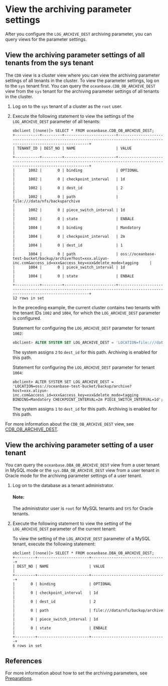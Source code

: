 # View the archiving parameter settings

After you configure the `LOG_ARCHIVE_DEST` archiving parameter, you can query views for the parameter settings. 

## View the archiving parameter settings of all tenants from the sys tenant

The `CDB` view is a cluster view where you can view the archiving parameter settings of all tenants in the cluster. To view the parameter settings, log on to the `sys` tenant first. You can query the `oceanbase.CDB_OB_ARCHIVE_DEST` view from the `sys` tenant for the archiving parameter settings of all tenants in the cluster. 

1. Log on to the `sys` tenant of a cluster as the `root` user. 

2. Execute the following statement to view the settings of the `LOG_ARCHIVE_DEST` parameter of all tenants: 

   ```shell
   obclient [(none)]> SELECT * FROM oceanbase.CDB_OB_ARCHIVE_DEST;
   +-----------+---------+-----------------------+-------------------------------------------------------------------------------------------------------------------------+
   | TENANT_ID | DEST_NO | NAME                  | VALUE                                                                                                                   |
   +-----------+---------+-----------------------+-------------------------------------------------------------------------------------------------------------------------+
   |      1002 |       0 | binding               | OPTIONAL                                                                                                                |
   |      1002 |       0 | checkpoint_interval   | 1d                                                                                                                      |
   |      1002 |       0 | dest_id               | 2                                                                                                                       |
   |      1002 |       0 | path                  | file:///data/nfs/backuparchive                                                                                          |                
   |      1002 |       0 | piece_switch_interval | 1d                                                                                                                      |
   |      1002 |       0 | state                 | ENBALE                                                                                                                  |
   |      1004 |       0 | binding               | Mandatory                                                                                                               |
   |      1004 |       0 | checkpoint_interval   | 2m                                                                                                                      |
   |      1004 |       0 | dest_id               | 1                                                                                                                       |
   |      1004 |       0 | path                  | oss://oceanbase-test-bucket/backup/archive?host=xxx.aliyun-inc.com&access_id=xxx&access_key=xxx&delete_mode=tagging     |
   |      1004 |       0 | piece_switch_interval | 1d                                                                                                                      |
   |      1004 |       0 | state                 | ENBALE                                                                                                                  |
   +-----------+---------+-----------------------+-------------------------------------------------------------------------------------------------------------------------+
   12 rows in set
   ```

   In the preceding example, the current cluster contains two tenants with the tenant IDs `1002` and `1004`, for which the `LOG_ARCHIVE_DEST` parameter is configured. 

   Statement for configuring the `LOG_ARCHIVE_DEST` parameter for tenant `1002`:

   ```sql
   obclient> ALTER SYSTEM SET LOG_ARCHIVE_DEST = 'LOCATION=file:///data/nfs/backup/archive BINDING=Optional CHECKPOINT_INTERVAL=2m PIECE_SWITCH_INTERVAL=1d';
   ```

   The system assigns `2` to `dest_id` for this path. Archiving is enabled for this path. 

   Statement for configuring the `LOG_ARCHIVE_DEST` parameter for tenant `1004`:

   ```shell
   obclient> ALTER SYSTEM SET LOG_ARCHIVE_DEST = 'LOCATION=oss://oceanbase-test-bucket/backup/archive?host=xxx.aliyun-inc.com&access_id=xxx&access_key=xxx&delete_mode=tagging BINDING=Mandatory CHECKPOINT_INTERVAL=2m PIECE_SWITCH_INTERVAL=1d';
   ```

   The system assigns `1` to `dest_id` for this path. Archiving is enabled for this path. 

For more information about the `CDB_OB_ARCHIVE_DEST` view, see [CDB_OB_ARCHIVE_DEST](../../../7.reference/5.system-reference/4.system-view-of-mysql-mode/2.dictionary-view-of-mysql-mode/131.oceanbase-cdb_ob_archive_dest-of-mysql-mode.md). 

## View the archiving parameter setting of a user tenant

You can query the `oceanbase.DBA_OB_ARCHIVE_DEST` view from a user tenant in MySQL mode or the `sys.DBA_OB_ARCHIVE_DEST` view from a user tenant in Oracle mode for the archiving parameter settings of a user tenant. 

1. Log on to the database as a tenant administrator. 

   <main id="notice" type='explain'>
    <h4>Note:</h4>
    <p>The administrator user is <code>root</code> for MySQL tenants and <code>SYS</code> for Oracle tenants. </p>
   </main>

2. Execute the following statement to view the setting of the `LOG_ARCHIVE_DEST` parameter of the current tenant: 

   To view the setting of the `LOG_ARCHIVE_DEST` parameter of a MySQL tenant, execute the following statement:

   ```shell
   obclient [(none)]> SELECT * FROM oceanbase.DBA_OB_ARCHIVE_DEST;
   +---------+-----------------------+---------------------------------+
   | DEST_NO | NAME                  | VALUE                           |
   +---------+-----------------------+---------------------------------+
   |       0 | binding               | OPTIONAL                        |
   |       0 | checkpoint_interval   | 1d                              |
   |       0 | dest_id               | 2                               |
   |       0 | path                  | file:///data/nfs/backup/archive |
   |       0 | piece_switch_interval | 1d                              |
   |       0 | state                 | ENBALE                          |
   +---------+-----------------------+---------------------------------+
   6 rows in set
   ```

## References

For more information about how to set the archiving parameters, see [Preparations](2.preparation-before-log-archive.md). 
